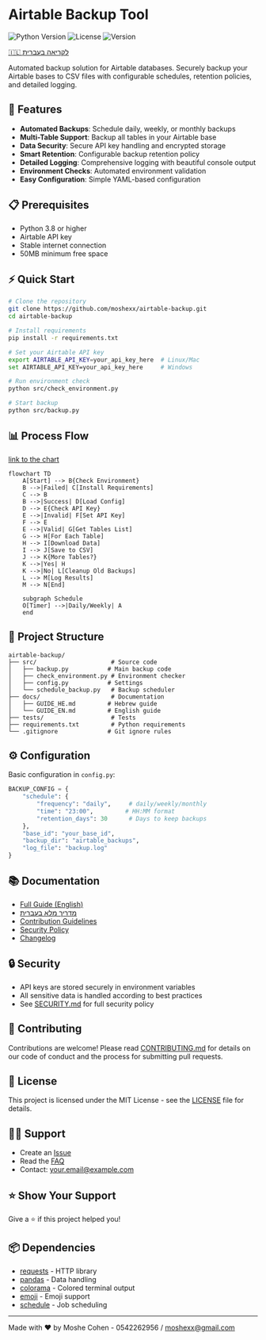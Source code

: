 # Airtable Backup Tool

![Python Version](https://img.shields.io/badge/python-3.8%2B-blue)
![License](https://img.shields.io/badge/license-MIT-green)
![Version](https://img.shields.io/badge/version-1.0.0-blue)

[🇮🇱 לקריאה בעברית](docs/GUIDE_HE.md)

Automated backup solution for Airtable databases. Securely backup your Airtable bases to CSV files with configurable schedules, retention policies, and detailed logging.

## 🚀 Features

- **Automated Backups**: Schedule daily, weekly, or monthly backups
- **Multi-Table Support**: Backup all tables in your Airtable base
- **Data Security**: Secure API key handling and encrypted storage
- **Smart Retention**: Configurable backup retention policy
- **Detailed Logging**: Comprehensive logging with beautiful console output
- **Environment Checks**: Automated environment validation
- **Easy Configuration**: Simple YAML-based configuration

## 📋 Prerequisites

- Python 3.8 or higher
- Airtable API key
- Stable internet connection
- 50MB minimum free space

## ⚡️ Quick Start

```bash
# Clone the repository
git clone https://github.com/moshexx/airtable-backup.git
cd airtable-backup

# Install requirements
pip install -r requirements.txt

# Set your Airtable API key
export AIRTABLE_API_KEY=your_api_key_here  # Linux/Mac
set AIRTABLE_API_KEY=your_api_key_here     # Windows

# Run environment check
python src/check_environment.py

# Start backup
python src/backup.py
```

## 📊 Process Flow
[link to the chart](https://links.pasutomazia.co.il/backup-airtable-en-chart)
```mermaid
flowchart TD
    A[Start] --> B{Check Environment}
    B -->|Failed| C[Install Requirements]
    C --> B
    B -->|Success| D[Load Config]
    D --> E{Check API Key}
    E -->|Invalid| F[Set API Key]
    F --> E
    E -->|Valid| G[Get Tables List]
    G --> H[For Each Table]
    H --> I[Download Data]
    I --> J[Save to CSV]
    J --> K{More Tables?}
    K -->|Yes| H
    K -->|No| L[Cleanup Old Backups]
    L --> M[Log Results]
    M --> N[End]
    
    subgraph Schedule
    O[Timer] -->|Daily/Weekly| A
    end
```

## 📁 Project Structure

```
airtable-backup/
├── src/                     # Source code
│   ├── backup.py           # Main backup code
│   ├── check_environment.py # Environment checker
│   ├── config.py           # Settings
│   └── schedule_backup.py   # Backup scheduler
├── docs/                    # Documentation
│   ├── GUIDE_HE.md         # Hebrew guide
│   └── GUIDE_EN.md         # English guide
├── tests/                   # Tests
├── requirements.txt         # Python requirements
└── .gitignore              # Git ignore rules
```

## ⚙️ Configuration

Basic configuration in `config.py`:

```python
BACKUP_CONFIG = {
    "schedule": {
        "frequency": "daily",     # daily/weekly/monthly
        "time": "23:00",         # HH:MM format
        "retention_days": 30      # Days to keep backups
    },
    "base_id": "your_base_id",
    "backup_dir": "airtable_backups",
    "log_file": "backup.log"
}
```

## 📚 Documentation

- [Full Guide (English)](docs/GUIDE_EN.md)
- [מדריך מלא בעברית](docs/GUIDE_HE.md)
- [Contribution Guidelines](CONTRIBUTING.md)
- [Security Policy](SECURITY.md)
- [Changelog](CHANGELOG.md)

## 🔒 Security

- API keys are stored securely in environment variables
- All sensitive data is handled according to best practices
- See [SECURITY.md](SECURITY.md) for full security policy

## 🤝 Contributing

Contributions are welcome! Please read [CONTRIBUTING.md](CONTRIBUTING.md) for details on our code of conduct and the process for submitting pull requests.

## 📝 License

This project is licensed under the MIT License - see the [LICENSE](LICENSE) file for details.

## 🙋‍♂️ Support

- Create an [Issue](https://github.com/moshexx/airtable-backup/issues)
- Read the [FAQ](docs/FAQ.md)
- Contact: your.email@example.com

## ⭐️ Show Your Support

Give a ⭐️ if this project helped you!

## 📦 Dependencies

- [requests](https://pypi.org/project/requests/) - HTTP library
- [pandas](https://pypi.org/project/pandas/) - Data handling
- [colorama](https://pypi.org/project/colorama/) - Colored terminal output
- [emoji](https://pypi.org/project/emoji/) - Emoji support
- [schedule](https://pypi.org/project/schedule/) - Job scheduling

---
Made with ❤️ by Moshe Cohen - 0542262956 / moshexx@gmail.com